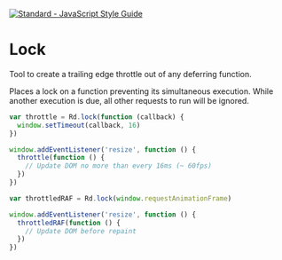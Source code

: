 [![Standard - JavaScript Style Guide](https://img.shields.io/badge/code_style-standard-brightgreen.svg)](https://standardjs.com)

# Lock

Tool to create a trailing edge throttle out of any deferring function.

Places a lock on a function preventing its simultaneous execution.
While another execution is due, all other requests to run will be ignored.

``` js
var throttle = Rd.lock(function (callback) {
  window.setTimeout(callback, 16)
})

window.addEventListener('resize', function () {
  throttle(function () {
    // Update DOM no more than every 16ms (~ 60fps)
  })
})

```

``` js
var throttledRAF = Rd.lock(window.requestAnimationFrame)

window.addEventListener('resize', function () {
  throttledRAF(function () {
    // Update DOM before repaint
  })
})
```
